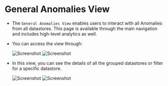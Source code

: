 # General Anomalies View


* The `General Anomalies View` enables users to interact with all Anomalies from all datastores. This page is available through the main navigation and includes high-level analytics as well.


* You can access the view through:

    ![Screenshot](../assets/anomalies/universal-anomaly-light.png#only-light)
    ![Screenshot](../assets/anomalies/universal-anomaly-dark.png#only-dark)

* In this view, you can see the details of all the grouped datastores or filter for a specific datastore.

    ![Screenshot](../assets/anomalies/anomalies-overviews-light.png#only-light)
    ![Screenshot](../assets/anomalies/anomalies-overviews-dark.png#only-dark)

